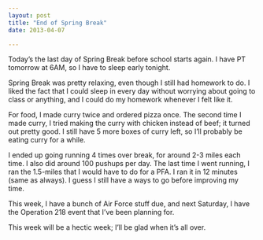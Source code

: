 ```yaml
---
layout: post
title: "End of Spring Break"
date: 2013-04-07

---
```

Today’s the last day of Spring Break before school starts again.  I have PT tomorrow at 6AM, so I have to sleep early tonight.

Spring Break was pretty relaxing, even though I still had homework to do.  I liked the fact that I could sleep in every day without worrying about going to class or anything, and I could do my homework whenever I felt like it.

For food, I made curry twice and ordered pizza once.  The second time I made curry, I tried making the curry with chicken instead of beef; it turned out pretty good.  I still have 5 more boxes of curry left, so I’ll probably be eating curry for a while.

I ended up going running 4 times over break, for around 2-3 miles each time.  I also did around 100 pushups per day.  The last time I went running, I ran the 1.5-miles that I would have to do for a PFA.  I ran it in 12 minutes (same as always).  I guess I still have a ways to go before improving my time.

This week, I have a bunch of Air Force stuff due, and next Saturday, I have the Operation 218 event that I’ve been planning for.

This week will be a hectic week; I’ll be glad when it’s all over.

